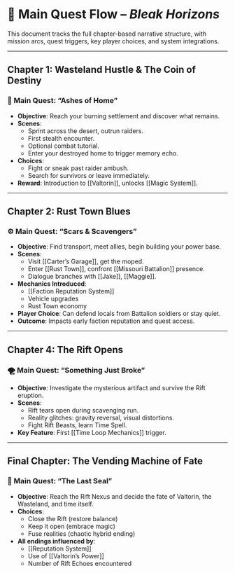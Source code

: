 # 🧭 Main Quest Flow – *Bleak Horizons*

This document tracks the full chapter-based narrative structure, with mission arcs, quest triggers, key player choices, and system integrations.

---

## Chapter 1: Wasteland Hustle & The Coin of Destiny

### 🧃 Main Quest: “Ashes of Home”
- **Objective**: Reach your burning settlement and discover what remains.
- **Scenes**:
  - Sprint across the desert, outrun raiders.
  - First stealth encounter.
  - Optional combat tutorial.
  - Enter your destroyed home to trigger memory echo.
- **Choices**:
  - Fight or sneak past raider ambush.
  - Search for survivors or leave immediately.
- **Reward**: Introduction to [[Valtorin]], unlocks [[Magic System]].

---

## Chapter 2: Rust Town Blues

### ⚙️ Main Quest: “Scars & Scavengers”
- **Objective**: Find transport, meet allies, begin building your power base.
- **Scenes**:
  - Visit [[Carter’s Garage]], get the moped.
  - Enter [[Rust Town]], confront [[Missouri Battalion]] presence.
  - Dialogue branches with [[Jake]], [[Maggie]].
- **Mechanics Introduced**:
  - [[Faction Reputation System]]
  - Vehicle upgrades
  - Rust Town economy
- **Player Choice**: Can defend locals from Battalion soldiers or stay quiet.
- **Outcome**: Impacts early faction reputation and quest access.

---

## Chapter 4: The Rift Opens

### 🌪️ Main Quest: “Something Just Broke”
- **Objective**: Investigate the mysterious artifact and survive the Rift eruption.
- **Scenes**:
  - Rift tears open during scavenging run.
  - Reality glitches: gravity reversal, visual distortions.
  - Fight Rift Beasts, learn Time Spell.
- **Key Feature**: First [[Time Loop Mechanics]] trigger.

---

## Final Chapter: The Vending Machine of Fate

### 👑 Main Quest: “The Last Seal”
- **Objective**: Reach the Rift Nexus and decide the fate of Valtorin, the Wasteland, and time itself.
- **Choices**:
  - Close the Rift (restore balance)
  - Keep it open (embrace magic)
  - Fuse realities (chaotic hybrid ending)
- **All endings influenced by**:
  - [[Reputation System]]
  - Use of [[Valtorin’s Power]]
  - Number of Rift Echoes encountered
